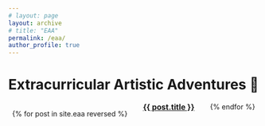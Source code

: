 ```yaml
---
# layout: page
layout: archive
# title: "EAA"
permalink: /eaa/
author_profile: true
---
```


# Extracurricular Artistic Adventures 🎨

<div style="display: flex; flex-wrap: wrap; gap: 20px; justify-content: center; margin-top: 1em;">

  {% for post in site.eaa reversed %}
    <div style="flex: 0 0 25%; text-align: center;">
      <a href="{{ post.url | relative_url }}" style="font-weight: bold; font-size: 1.1em;">
        {{ post.title }}
      </a>
    </div>
  {% endfor %}

</div>
